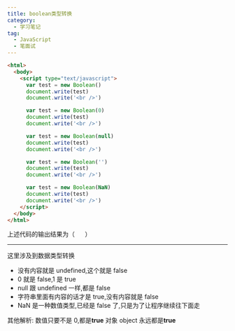 ```yaml
---
title: boolean类型转换
category:
  - 学习笔记
tag:
  - JavaScript
  - 笔面试
---
```


```html
<html>
  <body>
    <script type="text/javascript">
      var test = new Boolean()
      document.write(test)
      document.write('<br />')

      var test = new Boolean(0)
      document.write(test)
      document.write('<br />')

      var test = new Boolean(null)
      document.write(test)
      document.write('<br />')

      var test = new Boolean('')
      document.write(test)
      document.write('<br />')

      var test = new Boolean(NaN)
      document.write(test)
      document.write('<br />')
    </script>
  </body>
</html>
```

上述代码的输出结果为（      ）

---

这里涉及到数据类型转换

- 没有内容就是 undefined,这个就是 false
- 0 就是 false,1 是 true
- null 跟 undefined 一样,都是 false
- 字符串里面有内容的话才是 true,没有内容就是 false
- NaN 是一种数值类型,已经是 false 了,只是为了让程序继续往下面走

其他解析:
数值只要不是 0,都是**true**
对象 object 永远都是**true**
